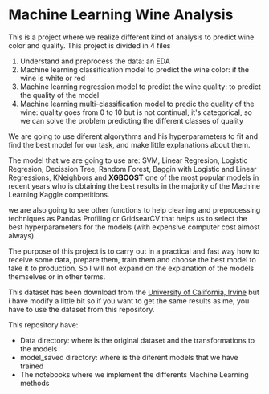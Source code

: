 # Machine Learning Wine Analysis
This is a project where we realize different kind of analysis to predict wine color and quality. This project is divided in 4 files
1. Understand and preprocess the data: an EDA
2. Machine learning classification model to predict the wine color: if the wine is white or red
3. Machine learning regression model to predict the wine quality: to predict the quality of the model
4. Machine learning multi-classification model to predic the quality of the wine: quality goes from 0 to 10 but is not continual, it's categorical, so we can solve the problem predicting the different classes of quality

We are going to use diferent algorythms and his hyperparameters to fit and find the best model for our task, and make little explanations about them.  

The model that we are going to use are: SVM, Linear Regresion, Logistic Regresion, Decission Tree, Random Forest, Baggin with Logistic and Linear Regressions, KNeighbors and **XGBOOST** one of the most popular models in recent years who is obtaining the best results in the majority of the Machine Learning Kaggle competitions.

we are also going to see other functions to help cleaning and preprocessing techniques as Pandas Profiling or GridsearCV that helps us to select the best hyperparameters for the models (with expensive computer cost almost always).

The purpose of this project is to carry out in a practical and fast way how to receive some data, prepare them, train them and choose the best model to take it to production. So I will not expand on the explanation of the models themselves or in other terms.

This dataset has been download from the [University of California, Irvine](https://archive.ics.uci.edu/ml/datasets/wine) but i have modify a little bit so if you want to get the same results as me, you have to use the dataset from this repository.

This repository have:
* Data directory: where is the original dataset and the transformations to the models
* model_saved directory: where is the diferent models that we have trained
* The notebooks where we implement the differents Machine Learning methods